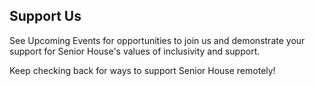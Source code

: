 ## Support Us
See Upcoming Events for opportunities to join us and demonstrate your support for Senior House's values of inclusivity and support.

Keep checking back for ways to support Senior House remotely!
